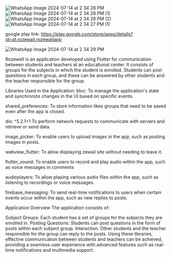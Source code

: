 

![WhatsApp Image 2024-07-14 at 2 34 28 PM](https://github.com/user-attachments/assets/488003ae-216f-4b36-9334-ceb6f1c01148)
![WhatsApp Image 2024-07-14 at 2 34 28 PM (1)](https://github.com/user-attachments/assets/983ed122-e6da-4c72-932a-df8d9723eb66)
![WhatsApp Image 2024-07-14 at 2 34 28 PM (2)](https://github.com/user-attachments/assets/c51b493b-b89f-4e11-9435-f1f1273ad45b)
![WhatsApp Image 2024-07-14 at 2 34 27 PM (1)](https://github.com/user-attachments/assets/8bcbda23-cd8f-4529-a17b-48e1fff24205)



google play link:  https://play.google.com/store/apps/details?id=at.rozewail.rozewailapp

![WhatsApp Image 2024-07-14 at 2 34 29 PM](https://github.com/user-attachments/assets/4400eaea-b1f4-422b-a8cf-f33c9ab15f45)


Rozewell is an application developed using Flutter for communication between students and teachers at an educational center. It consists of groups for the subjects in which the student is enrolled. Students can post questions in each group, and these can be answered by other students and the teacher responsible for the group.

Libraries Used in the Application:
bloc: 
To manage the application's state and synchronize changes in the UI based on specific events.

shared_preferences:
To store information likes groups that need to be saved even after the app is closed.

dio: ^5.2.1+1
To perform network requests to communicate with servers and retrieve or send data.


image_picker: 
To enable users to upload images in the app, such as posting images in posts.

webview_flutter: 
To allow displaying zewail site  without needing to leave it.

flutter_sound: 
To enable users to record and play audio within the app, such as voice messages in comments


audioplayers: 
To allow playing various audio files within the app, such as listening to recordings or voice messages.

firebase_messaging: 
To send real-time notifications to users when certain events occur within the app, such as new replies to posts.

Application Overview
The application consists of:

Subject Groups: Each student has a set of groups for the subjects they are enrolled in.
Posting Questions: Students can post questions in the form of posts within each subject group.
Interaction: Other students and the teacher responsible for the group can reply to the posts.
Using these libraries, effective communication between students and teachers can be achieved, providing a seamless user experience with advanced features such as real-time notifications and multimedia support.




